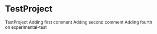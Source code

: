 # TestProject
TestProject
Adding first comment
Adding second comment
Adding fourth on experimental-test